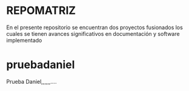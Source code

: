 # REPOMATRIZ
En el presente repositorio se encuentran dos proyectos fusionados los cuales se tienen avances significativos en documentación y software implementado 


# pruebadaniel

Prueba Daniel,,,,,,....
